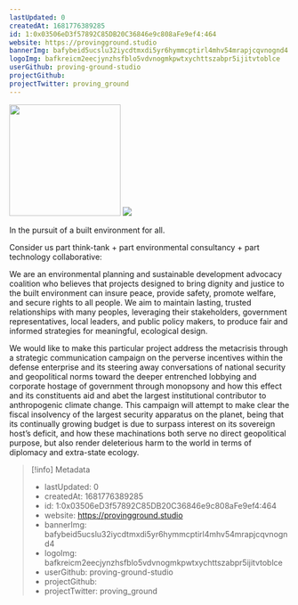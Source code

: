 ```yaml
---
lastUpdated: 0
createdAt: 1681776389285
id: 1:0x03506eD3f57892C85DB20C36846e9c808aFe9ef4:464
website: https://provingground.studio
bannerImg: bafybeid5ucslu32iycdtmxdi5yr6hymmcptirl4mhv54mrapjcqvnognd4
logoImg: bafkreicm2eecjynzhsfblo5vdvnogmkpwtxychttszabpr5ijitvtoblce
userGithub: proving-ground-studio
projectGithub:
projectTwitter: proving_ground
---
```


<img style="width: 200px" src="https://ipfs-grants-stack.gitcoin.co/ipfs/bafkreicm2eecjynzhsfblo5vdvnogmkpwtxychttszabpr5ijitvtoblce">

<img src="https://ipfs-grants-stack.gitcoin.co/ipfs/bafybeid5ucslu32iycdtmxdi5yr6hymmcptirl4mhv54mrapjcqvnognd4">

In the pursuit of a built environment for all.


Consider us part think-tank + part environmental consultancy + part technology collaborative:

We are an environmental planning and sustainable development advocacy coalition who believes that projects designed to bring dignity and justice to the built environment can insure peace, provide safety, promote welfare, and secure rights to all people.
We aim to maintain lasting, trusted relationships with many peoples, leveraging their stakeholders, government representatives, local leaders, and public policy makers, to produce fair and informed strategies for meaningful, ecological design.


We would like to make this particular project address the metacrisis through a strategic communication campaign on the perverse incentives within the defense enterprise and its steering away conversations of national security and geopolitical norms toward the deeper entrenched lobbying and corporate hostage of government through monopsony and how this effect and its constituents aid and abet the largest institutional contributor to anthropogenic climate change. This campaign will attempt to make clear the fiscal insolvency of the largest security apparatus on the planet, being that its continually growing budget is due to surpass interest on its sovereign host’s deficit, and how these machinations both serve no direct geopolitical purpose, but also render deleterious harm to the world in terms of diplomacy and extra-state ecology.

> [!info] Metadata
> * lastUpdated: 0
> * createdAt: 1681776389285
> * id: 1:0x03506eD3f57892C85DB20C36846e9c808aFe9ef4:464
> * website: https://provingground.studio
> * bannerImg: bafybeid5ucslu32iycdtmxdi5yr6hymmcptirl4mhv54mrapjcqvnognd4
> * logoImg: bafkreicm2eecjynzhsfblo5vdvnogmkpwtxychttszabpr5ijitvtoblce
> * userGithub: proving-ground-studio
> * projectGithub: 
> * projectTwitter: proving_ground